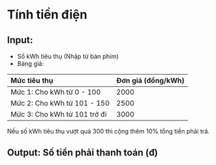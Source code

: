 # Tính tiền điện 

## Input: 
- Số kWh tiêu thụ (Nhập từ bàn phím)
- Bảng giá:

|Mức tiêu thụ|Đơn giá (đồng/kWh)|
|:----|:----|
|Mức 1: Cho kWh từ 0 - 100|2000|
|Mức 2: Cho kWh từ 101 - 150|2500|
|Mức 3: Cho kWh từ 101 trở đi |3000|

Nếu số kWh tiêu thụ vượt quá 300 thì cộng thêm 10% tổng tiền phải trả.

## Output: Số tiền phải thanh toán (đ)
